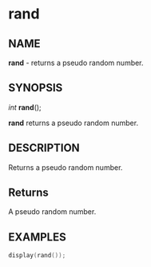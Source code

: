 # rand

## NAME

**rand** - returns a pseudo random number.

## SYNOPSIS

*int* **rand**();

**rand** returns a pseudo random number.

## DESCRIPTION

Returns a pseudo random number.

## Returns

A pseudo random number.

## EXAMPLES

```cpp
display(rand());
```
